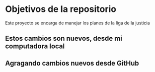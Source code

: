 # Objetivos de la repositorio

Este proyecto se encarga de manejar los planes de la liga de la justicia

## Estos cambios son nuevos, desde mi computadora local
## Agragando cambios nuevos desde GitHub

